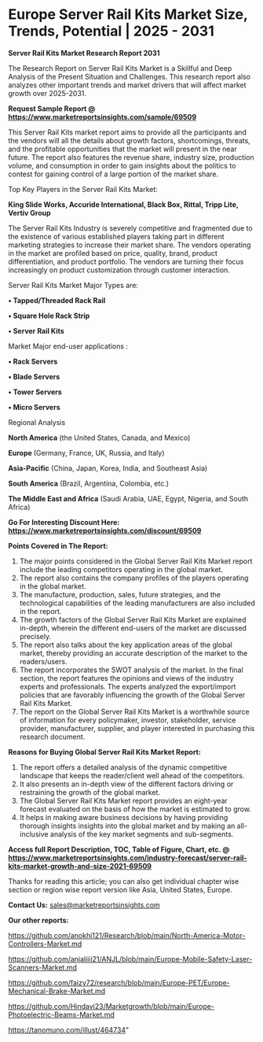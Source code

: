  # Europe Server Rail Kits Market Size, Trends, Potential | 2025 - 2031

<strong>Server Rail Kits Market Research Report 2031</strong>

The Research Report on Server Rail Kits Market is a Skillful and Deep Analysis of the Present Situation and Challenges. This research report also analyzes other important trends and market drivers that will affect market growth over 2025-2031.

<strong>Request Sample Report @ <a href=https://www.marketreportsinsights.com/sample/69509>https://www.marketreportsinsights.com/sample/69509</a></strong>

This Server Rail Kits market report aims to provide all the participants and the vendors will all the details about growth factors, shortcomings, threats, and the profitable opportunities that the market will present in the near future. The report also features the revenue share, industry size, production volume, and consumption in order to gain insights about the politics to contest for gaining control of a large portion of the market share.

Top Key Players in the Server Rail Kits Market:

<strong>King Slide Works, Accuride International, Black Box, Rittal, Tripp Lite, Vertiv Group</strong>

The Server Rail Kits Industry is severely competitive and fragmented due to the existence of various established players taking part in different marketing strategies to increase their market share. The vendors operating in the market are profiled based on price, quality, brand, product differentiation, and product portfolio. The vendors are turning their focus increasingly on product customization through customer interaction.

Server Rail Kits Market Major Types are:

<strong>• Tapped/Threaded Rack Rail

• Square Hole Rack Strip

• Server Rail Kits</strong>

Market Major end-user applications :

<strong>• Rack Servers

• Blade Servers

• Tower Servers

• Micro Servers</strong>

Regional Analysis

</u><strong><b>North America</b></strong> (the United States, Canada, and Mexico)

<strong><b>Europe </b></strong>(Germany, France, UK, Russia, and Italy)

<strong><b>Asia-Pacific</b></strong> (China, Japan, Korea, India, and Southeast Asia)

<strong><b>South America</b></strong> (Brazil, Argentina, Colombia, etc.)

<strong><b>The Middle East and Africa</b></strong> (Saudi Arabia, UAE, Egypt, Nigeria, and South Africa)

<strong>Go For Interesting Discount Here: <a href=https://www.marketreportsinsights.com/discount/69509>https://www.marketreportsinsights.com/discount/69509</a></strong>

<strong>Points Covered in The Report:</strong>
<ol>
  <li>The major points considered in the Global Server Rail Kits Market report include the leading competitors operating in the global market.</li>
  <li>The report also contains the company profiles of the players operating in the global market.</li>
  <li>The manufacture, production, sales, future strategies, and the technological capabilities of the leading manufacturers are also included in the report.</li>
  <li>The growth factors of the Global Server Rail Kits Market are explained in-depth, wherein the different end-users of the market are discussed precisely.</li>
  <li>The report also talks about the key application areas of the global market, thereby providing an accurate description of the market to the readers/users.</li>
  <li>The report incorporates the SWOT analysis of the market. In the final section, the report features the opinions and views of the industry experts and professionals. The experts analyzed the export/import policies that are favorably influencing the growth of the Global Server Rail Kits Market.</li>
  <li>The report on the Global Server Rail Kits Market is a worthwhile source of information for every policymaker, investor, stakeholder, service provider, manufacturer, supplier, and player interested in purchasing this research document.</li>
</ol>
<strong>Reasons for Buying Global Server Rail Kits Market Report:</strong>

<ol>
  <li>The report offers a detailed analysis of the dynamic competitive landscape that keeps the reader/client well ahead of the competitors.</li>
  <li>It also presents an in-depth view of the different factors driving or restraining the growth of the global market.</li>
  <li>The Global Server Rail Kits Market report provides an eight-year forecast evaluated on the basis of how the market is estimated to grow.</li>
  <li>It helps in making aware business decisions by having providing thorough insights insights into the global market and by making an all-inclusive analysis of the key market segments and sub-segments.</li>
</ol>
<strong>Access full Report Description, TOC, Table of Figure, Chart, etc. @ <a href=https://www.marketreportsinsights.com/industry-forecast/server-rail-kits-market-growth-and-size-2021-69509>https://www.marketreportsinsights.com/industry-forecast/server-rail-kits-market-growth-and-size-2021-69509</a></strong>


Thanks for reading this article; you can also get individual chapter wise section or region wise report version like Asia, United States, Europe.

<strong>Contact Us:</strong>
sales@marketreportsinsights.com

<strong>Our other reports:</strong>

<a href=https://github.com/anokhi121/Research/blob/main/North-America-Motor-Controllers-Market.md>https://github.com/anokhi121/Research/blob/main/North-America-Motor-Controllers-Market.md</a>

<a href=https://github.com/anjaliiii21/ANJL/blob/main/Europe-Mobile-Safety-Laser-Scanners-Market.md>https://github.com/anjaliiii21/ANJL/blob/main/Europe-Mobile-Safety-Laser-Scanners-Market.md</a>

<a href=https://github.com/faizy72/research/blob/main/Europe-PET/Europe-Mechanical-Brake-Market.md>https://github.com/faizy72/research/blob/main/Europe-PET/Europe-Mechanical-Brake-Market.md</a>

<a href=https://github.com/Hindavi23/Marketgrowth/blob/main/Europe-Photoelectric-Beams-Market.md>https://github.com/Hindavi23/Marketgrowth/blob/main/Europe-Photoelectric-Beams-Market.md</a>

<a href=https://tanomuno.com/illust/464734>https://tanomuno.com/illust/464734</a>"
